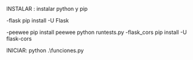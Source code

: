 INSTALAR :
instalar python y pip

-flask 
    pip install -U Flask

-peewee 
    pip install peewee
        python runtests.py
-flask_cors
    pip install -U flask-cors

INICIAR:
python .\funciones.py